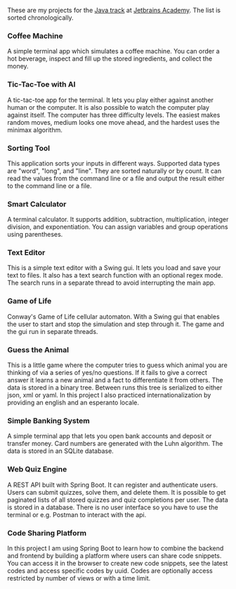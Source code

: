 These are my projects for the [Java track](https://hyperskill.org/tracks/1) at [Jetbrains Academy](https://www.jetbrains.com/academy). The list is sorted chronologically.


### Coffee Machine
A simple terminal app which simulates a coffee machine. You can order a hot beverage, inspect and fill up the stored ingredients, and collect the money.

### Tic-Tac-Toe with AI
A tic-tac-toe app for the terminal. It lets you play either against another human or the computer. It is also possible to watch the computer play against itself. The computer has three difficulty levels. The easiest makes random moves, medium looks one move ahead, and the hardest uses the minimax algorithm.

### Sorting Tool
This application sorts your inputs in different ways. Supported data types are "word", "long", and "line". They are sorted naturally or by count. It can read the values from the command line or a file and output the result either to the command line or a file.

### Smart Calculator
A terminal calculator. It supports addition, subtraction, multiplication, integer division, and exponentiation. You can assign variables and group operations using parentheses.

### Text Editor
This is a simple text editor with a Swing gui. It lets you load and save your text to files. It also has a text search function with an optional regex mode. The search runs in a separate thread to avoid interrupting the main app.

### Game of Life
Conway's Game of Life cellular automaton. With a Swing gui that enables the user to start and stop the simulation and step through it. The game and the gui run in separate threads.

### Guess the Animal
This is a little game where the computer tries to guess which animal you are thinking of via a series of yes/no questions. If it fails to give a correct answer it learns a new animal and a fact to differentiate it from others. The data is stored in a binary tree. Between runs this tree is serialized to either json, xml or yaml. In this project I also practiced internationalization by providing an english and an esperanto locale.

### Simple Banking System
A simple terminal app that lets you open bank accounts and deposit or transfer money. Card numbers are generated with the Luhn algorithm. The data is stored in an SQLite database.

### Web Quiz Engine
A REST API built with Spring Boot. It can register and authenticate users. Users can submit quizzes, solve them, and delete them. It is possible to get paginated lists of all stored quizzes and quiz completions per user. The data is stored in a database. There is no user interface so you have to use the terminal or e.g. Postman to interact with the api.

### Code Sharing Platform
In this project I am using Spring Boot to learn how to combine the backend and frontend by building a platform where users can share code snippets. You can access it in the browser to create new code snippets, see the latest codes and access specific codes by uuid. Codes are optionally access restricted by number of views or with a time limit.

